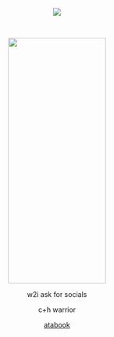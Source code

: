 <p align="center">
<img src="https://komarev.com/ghpvc/?username=borderIine&label=views&color=000000&flat&base=20000" />

<p align="center">
‎ ‎   </p>

<p align="center">
  <img src="https://files.catbox.moe/b11tqu.png" width="200" height="500">
</p>
<p align="center">
  w2i 
  ask for socials
<p align="center">
c+h warrior
<div align="center">
 
[atabook](https://luckystudent.atabook.org/)
</div>
‎ 
